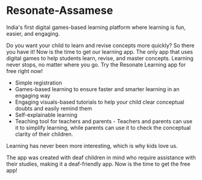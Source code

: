 # Resonate-Assamese

India's first digital games-based learning platform where learning is fun, easier, and engaging.

Do you want your child to learn and revise concepts more quickly? So there you have it! Now is the time to get our learning app.
The only app that uses digital games to help students learn, revise, and master concepts. Learning never stops, no matter where you go.
Try the Resonate Learning app for free right now!
- Simple registration
- Games-based learning to ensure faster and smarter learning in an engaging way
- Engaging visuals-based tutorials to help your child clear conceptual doubts and easily remind them
- Self-explainable learning
- Teaching tool for teachers and parents - Teachers and parents can use it to simplify learning, while parents can use it to check the conceptual clarity of their children.

Learning has never been more interesting, which is why kids love us.

The app was created with deaf children in mind who require assistance with their studies, making it a deaf-friendly app.
Now is the time to get the free app!